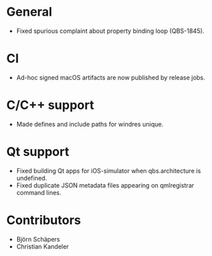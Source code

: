 # General
* Fixed spurious complaint about property binding loop (QBS-1845).

# CI
* Ad-hoc signed macOS artifacts are now published by release jobs.

# C/C++ support
* Made defines and include paths for windres unique.

# Qt support
* Fixed building Qt apps for iOS-simulator when qbs.architecture is undefined.
* Fixed duplicate JSON metadata files appearing on qmlregistrar command lines.

# Contributors
* Björn Schäpers
* Christian Kandeler
